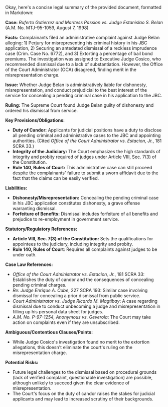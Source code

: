 Okay, here's a concise legal summary of the provided document, formatted in Markdown:

**Case:** *Ruferto Gutierrez and Maritess Passion vs. Judge Estanislao S. Belan* (A.M. No. MTJ-95-1059, August 7, 1998)

**Facts:** Complainants filed an administrative complaint against Judge Belan alleging: 1) Perjury for misrepresenting his criminal history in his JBC application, 2) Securing an antedated dismissal of a reckless imprudence case (Crim. Case No. 6772), and 3) Extorting a percentage of bail bond premiums. The investigation was assigned to Executive Judge Cosico, who recommended dismissal due to a lack of substantiation. However, the Office of the Court Administrator (OCA) disagreed, finding merit in the misrepresentation charge.

**Issue:** Whether Judge Belan is administratively liable for dishonesty, misrepresentation, and conduct prejudicial to the best interest of the service for concealing a pending criminal case in his application to the JBC.

**Ruling:** The Supreme Court found Judge Belan guilty of dishonesty and ordered his dismissal from service.

**Key Provisions/Obligations:**

*   **Duty of Candor:** Applicants for judicial positions have a duty to disclose all pending criminal and administrative cases to the JBC and appointing authorities. (Cited *Office of the Court Administrator vs. Estacion, Jr.*, 181 SCRA 33.)
*   **Integrity of the Judiciary:**  The Court emphasizes the high standards of integrity and probity required of judges under Article VIII, Sec. 7(3) of the Constitution.
*   **Rule 140, Rules of Court:** This administrative case can still proceed despite the complainants' failure to submit a sworn affidavit due to the fact that the claims can be easily verified.

**Liabilities:**

*   **Dishonesty/Misrepresentation:** Concealing the pending criminal case in his JBC application constitutes dishonesty, a grave offense warranting dismissal.
*   **Forfeiture of Benefits:** Dismissal includes forfeiture of all benefits and prejudice to re-employment in government service.

**Statutory/Regulatory References:**

*   **Article VIII, Sec. 7(3) of the Constitution:** Sets the qualifications for appointees to the judiciary, including integrity and probity.
*   **Rule 140, Rules of Court**: Requires all complaints against judges to be under oath.

**Case Law References:**

*   *Office of the Court Administrator vs. Estacion, Jr.*, 181 SCRA 33: Establishes the duty of candor and the consequences of concealing pending criminal charges.
*   *Re: Judge Enrique A. Cube*, 227 SCRA 193: Similar case involving dismissal for concealing a prior dismissal from public service.
*   *Court Administrator vs. Judge Ricardo M. Magtibay*: A case regarding dismissal due to conduct unbecoming a judge and misrepresentation in filling up his personal data sheet for judges.
*   *A.M. No. P-97-1254, Anonymous vs. Geverola*: The Court may take action on complaints even if they are unsubscribed.

**Ambiguous/Contentious Clauses/Points:**

*   While Judge Cosico's investigation found no merit to the extortion allegations, this doesn't eliminate the court's ruling on the misrepresentation charge.

**Potential Risks:**

*   Future legal challenges to the dismissal based on procedural grounds (lack of verified complaint, questionable investigation) are possible, although unlikely to succeed given the clear evidence of misrepresentation.
*   The Court's focus on the duty of candor raises the stakes for judicial applicants and may lead to increased scrutiny of their backgrounds.
